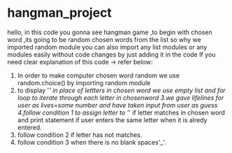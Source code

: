# hangman_project
hello, in  this code  you gonna see hangman game ,to begin with chosen word ,its going to be random chosen words from the list  so why we imported random module 
you can also import any list modules or any modules easily without code changes by just adding it in the code 
If you need  clear explanation of this code -> refer below:
1. In order to make computer chosen word random we use random.choice() by importing random module
2. to display '_' in place of lettters in chosen word we use empty list and for loop  to iterate through each letter in chosenword
3.we gave lifelines for user as lives=some number and have taken input from user as guess
4.follow condition 1  to assign letter to '_' if letter matches in chosen word and  print statement if user enters the same letter when it is alredy entered.
5. follow condition 2 if letter has not matches.
6. follow condition 3  when there is no blank spaces'_'.
